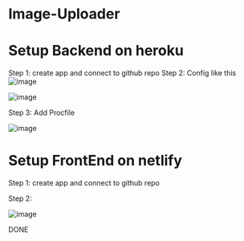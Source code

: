 # Image-Uploader

# Setup Backend on heroku
Step 1: create app and connect to github repo
Step 2: Config like this
![image](https://user-images.githubusercontent.com/67695658/171414022-b1f005f8-09f2-42b4-ad18-0caf377c26fd.png)

![image](https://user-images.githubusercontent.com/67695658/171414175-a18e30aa-5d20-45c5-87df-53198572519c.png)

Step 3: Add Procfile 

![image](https://user-images.githubusercontent.com/67695658/171417038-b074dce2-67eb-41ec-974f-4b0dc2492c56.png)

# Setup FrontEnd on netlify

Step 1: create app and connect to github repo

Step 2: 


![image](https://user-images.githubusercontent.com/67695658/171417747-8bd434be-4cbe-412f-aa4d-1c6909b3fabd.png)

DONE
